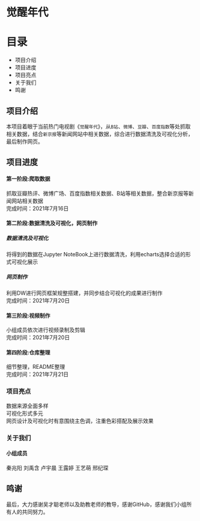 # 觉醒年代
# 目录

* 项目介绍
* 项目进度
* 项目亮点
* 关于我们
* 鸣谢

## 项目介绍

本项目着眼于当前热门电视剧《`觉醒年代`》，从`B站`、`微博`、`豆瓣`、`百度指数`等处抓取相关数据，结合`新京报`等新闻网站中相关数据，综合进行数据清洗及可视化分析，最后制作网页。

## 项目进度

#### 第一阶段:爬取数据
抓取豆瓣热评、微博广场、百度指数相关数据、B站等相关数据，整合新京报等新闻网站相关数据<br>
完成时间：2021年7月16日

#### 第二阶段:数据清洗及可视化，网页制作
##### 数据清洗及可视化
将得到的数据在Jupyter NoteBook上进行数据清洗，利用echarts选择合适的形式可视化展示<br>
##### 网页制作
利用DW进行网页框架规整搭建，并同步结合可视化的成果进行制作<br>
完成时间：2021年7月20日

#### 第三阶段:视频制作
小组成员依次进行视频录制及剪辑<br>
完成时间：2021年7月20日

#### 第四阶段:仓库整理
细节整理，README整理<br>
完成时间：2021年7月21日
### 项目亮点
数据来源全面多样<br>
可视化形式多元<br>
网页设计及可视化时有意围绕主色调，注重色彩搭配及展示效果<br>

### 关于我们
#### 小组成员
秦兆阳 刘禹含 卢宇晨 王露婷 王艺萌 邢纪琛

## 鸣谢
最后，大力感谢吴才聪老师以及助教老师的教导，感谢GitHub，感谢我们小组所有人的共同努力。

